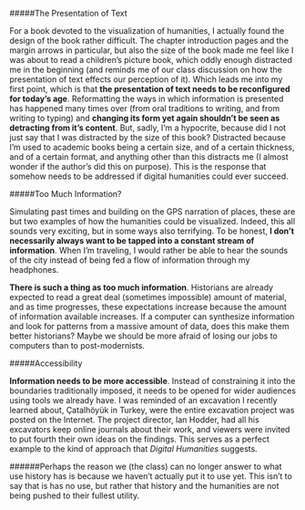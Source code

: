 #####The Presentation of Text

For a book devoted to the visualization of humanities, I actually found the design of the book rather difficult. The chapter introduction pages and the margin arrows in particular, but also the size of the book made me feel like I was about to read a children’s picture book, which oddly enough distracted me in the beginning (and reminds me of our class discussion on how the presentation of text effects our perception of it). Which leads me into my first point, which is that **the presentation of text needs to be reconfigured for today’s age**. Reformatting the ways in which information is presented has happened many times over (from oral traditions to writing, and from writing to typing) and **changing its form yet again shouldn’t be seen as detracting from it’s content**. But, sadly, I’m a hypocrite, because did I not just say that I was distracted by the size of this book? Distracted because I’m used to academic books being a certain size, and of a certain thickness, and of a certain format, and anything other than this distracts me (I almost wonder if the author’s did this on purpose). This is the response that somehow needs to be addressed if digital humanities could ever succeed. 

#####Too Much Information?

Simulating past times and building on the GPS narration of places, these are but two examples of how the humanities could be visualized. Indeed, this all sounds very exciting, but in some ways also terrifying. To be honest, **I don’t necessarily always want to be tapped into a constant stream of information**. When I’m traveling, I would rather be able to hear the sounds of the city instead of being fed a flow of information through my headphones. 

**There is such a thing as too much information**. Historians are already expected to read a great deal (sometimes impossible) amount of material, and as time progresses, these expectations increase because the amount of information available increases. If a computer can synthesize information and look for patterns from a massive amount of data, does this make them better historians? Maybe we should be more afraid of losing our jobs to computers than to post-modernists. 

#####Accessibility 

**Information needs to be more accessible**. Instead of constraining it into the boundaries traditionally imposed, it needs to be opened for wider audiences using tools we already have. I was reminded of an excavation I recently learned about, Çatalhöyük in Turkey, were the entire excavation project was posted on the Internet. The project director, Ian Hodder, had all his excavators keep online journals about their work, and viewers were invited to put fourth their own ideas on the findings. This serves as a perfect example to the kind of approach that *Digital Humanities* suggests. 

######Perhaps the reason we (the class) can no longer answer to what use history has is because we haven’t actually put it to use yet. This isn’t to say that is has no use, but rather that history and the humanities are not being pushed to their fullest utility. 
